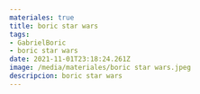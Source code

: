 ```yaml
---
materiales: true
title: boric star wars
tags:
- GabrielBoric
- boric star wars
date: 2021-11-01T23:18:24.261Z
image: /media/materiales/boric star wars.jpeg
descripcion: boric star wars
---
```


